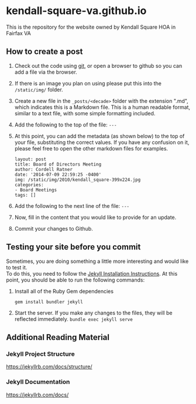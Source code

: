 # kendall-square-va.github.io

This is the repository for the website owned by Kendall Square HOA in Fairfax VA 

## How to create a post
1. Check out the code using [git](https://git-scm.com), or open a browser to github so 
you can add a file via the browser.
2. If there is an image you plan on using please put this into the `/static/img/` folder.
3. Create a new file in the `_posts/<decade>` folder 
with the extension ".md", which indicates this is a Markdown file.  This is a human
readable format, similar to a text file, with some simple formatting included.
4. Add the following to the top of the file: `---`
5. At this point, you can add the metadata (as shown below) to the top of your file, substituting the
correct values.  If you have any confusion on it, please feel free to open the other 
markdown files for examples.

    ```
    layout: post
    title: Board of Directors Meeting
    author: Cordell Ratner
    date: '2014-07-09 22:59:25 -0400'
    img: /static/img/2010/kendall_square-399x224.jpg
    categories:
    - Board Meetings
    tags: []
    ```

6. Add the following to the next line of the file: `---`
7. Now, fill in the content that you would like to provide for an update.
8. Commit your changes to Github.

## Testing your site before you commit
Sometimes, you are doing something a little more interesting and would like to test it.  
To do this, you need to follow the 
[Jekyll Installation Instructions](https://jekyllrb.com/docs/).  At this point, you should be 
able to run the following commands:

1. Install all of the Ruby Gem dependencies

    `gem install bundler jekyll`

2. Start the server.  If you make any changes to the files, they will be reflected immediately. 
    `bundle exec jekyll serve`

## Additional Reading Material

### Jekyll Project Structure
https://jekyllrb.com/docs/structure/

### Jekyll Documentation
https://jekyllrb.com/docs/
